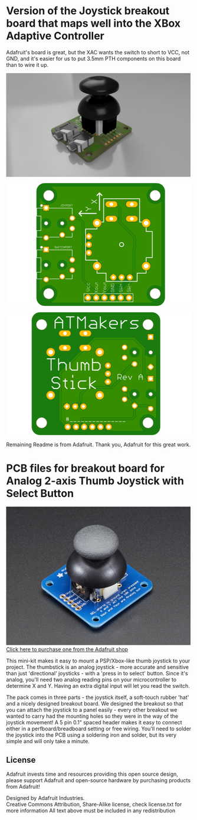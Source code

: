 # Version of the Joystick breakout board that maps well into the XBox Adaptive Controller

Adafruit's board is great, but the XAC wants the switch to short to VCC, not GND,
and it's easier for us to put 3.5mm PTH components on this board than to wire it up.
<p>
<img src="assets/Render.png?raw=true" width="500px">
</p>
<p>
<img src="assets/ATMTop.png?raw=true" width="500px">
</p>
<p>
<img src="assets/ATMBottom.png?raw=true" width="500px">
</p>
Remaining Readme is from Adafruit.  Thank you, Adafruit for this great work.


# PCB files for breakout board for Analog 2-axis Thumb Joystick with Select Button

<a href="http://www.adafruit.com/products/512"><img src="assets/image.jpg?raw=true" width="500px"><br/>
Click here to purchase one from the Adafruit shop
</a>

This mini-kit makes it easy to mount a PSP/Xbox-like thumb joystick to your project. The thumbstick is an analog joystick - more accurate and sensitive than just 'directional' joysticks - with a 'press in to select' button. Since it's analog, you'll need two analog reading pins on your microcontroller to determine X and Y. Having an extra digital input will let you read the switch.

The pack comes in three parts - the joystick itself, a soft-touch rubber 'hat' and a nicely designed breakout board. We designed the breakout so that you can attach the joystick to a panel easily - every other breakout we wanted to carry had the mounting holes so they were in the way of the joystick movement! A 5 pin 0.1" spaced header makes it easy to connect either in a perfboard/breadboard setting or free wiring. You'll need to solder the joystick into the PCB using a soldering iron and solder, but its very simple and will only take a minute.

## License

Adafruit invests time and resources providing this open source design, 
please support Adafruit and open-source hardware by purchasing 
products from Adafruit!

Designed by Adafruit Industries.  
Creative Commons Attribution, Share-Alike license, check license.txt for more information
All text above must be included in any redistribution

